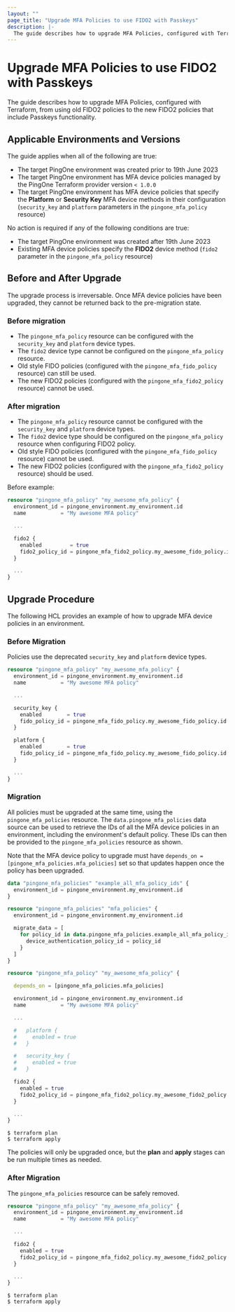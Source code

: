 ```yaml
---
layout: ""
page_title: "Upgrade MFA Policies to use FIDO2 with Passkeys"
description: |-
  The guide describes how to upgrade MFA Policies, configured with Terraform, from using old FIDO2 policies to the new FIDO2 policies that include Passkeys functionality.
---
```


# Upgrade MFA Policies to use FIDO2 with Passkeys

The guide describes how to upgrade MFA Policies, configured with Terraform, from using old FIDO2 policies to the new FIDO2 policies that include Passkeys functionality.

## Applicable Environments and Versions

The guide applies when all of the following are true:
* The target PingOne environment was created prior to 19th June 2023
* The target PingOne environment has MFA device policies managed by the PingOne Terraform provider version `< 1.0.0`
* The target PingOne environment has MFA device policies that specify the **Platform** or **Security Key** MFA device methods in their configuration (`security_key` and `platform` parameters in the `pingone_mfa_policy` resource)

No action is required if any of the following conditions are true:
* The target PingOne environment was created after 19th June 2023
* Existing MFA device policies specify the **FIDO2** device method (`fido2` parameter in the `pingone_mfa_policy` resource)

## Before and After Upgrade

The upgrade process is irreversable.  Once MFA device policies have been upgraded, they cannot be returned back to the pre-migration state.

### Before migration
* The `pingone_mfa_policy` resource can be configured with the `security_key` and `platform` device types.
* The `fido2` device type cannot be configured on the `pingone_mfa_policy` resource.
* Old style FIDO policies (configured with the `pingone_mfa_fido_policy` resource) can still be used.
* The new FIDO2 policies (configured with the `pingone_mfa_fido2_policy` resource) cannot be used.

### After migration
* The `pingone_mfa_policy` resource cannot be configured with the `security_key` and `platform` device types.
* The `fido2` device type should be configured on the `pingone_mfa_policy` resource when configuring FIDO2 policy.
* Old style FIDO policies (configured with the `pingone_mfa_fido_policy` resource) cannot be used.
* The new FIDO2 policies (configured with the `pingone_mfa_fido2_policy` resource) should be used.

Before example:
```terraform
resource "pingone_mfa_policy" "my_awesome_mfa_policy" {
  environment_id = pingone_environment.my_environment.id
  name           = "My awesome MFA policy"

  ...

  fido2 {
    enabled         = true
    fido2_policy_id = pingone_mfa_fido2_policy.my_awesome_fido_policy.id
  }

  ...
}
```

## Upgrade Procedure

The following HCL provides an example of how to upgrade MFA device policies in an environment.

### Before Migration

Policies use the deprecated `security_key` and `platform` device types.

```terraform
resource "pingone_mfa_policy" "my_awesome_mfa_policy" {
  environment_id = pingone_environment.my_environment.id
  name           = "My awesome MFA policy"

  ...

  security_key {
    enabled        = true
    fido_policy_id = pingone_mfa_fido_policy.my_awesome_fido_policy.id
  }

  platform {
    enabled        = true
    fido_policy_id = pingone_mfa_fido_policy.my_awesome_fido_policy.id
  }

  ...
}
```

### Migration

All policies must be upgraded at the same time, using the `pingone_mfa_policies` resource.  The `data.pingone_mfa_policies` data source can be used to retrieve the IDs of all the MFA device policies in an environment, including the environment's default policy.  These IDs can then be provided to the `pingone_mfa_policies` resource as shown.

Note that the MFA device policy to upgrade must have `depends_on = [pingone_mfa_policies.mfa_policies]` set so that updates happen once the policy has been upgraded.

```terraform
data "pingone_mfa_policies" "example_all_mfa_policy_ids" {
  environment_id = pingone_environment.my_environment.id
}

resource "pingone_mfa_policies" "mfa_policies" {
  environment_id = pingone_environment.my_environment.id

  migrate_data = [
    for policy_id in data.pingone_mfa_policies.example_all_mfa_policy_ids.ids : {
      device_authentication_policy_id = policy_id
    }
  ]
}

resource "pingone_mfa_policy" "my_awesome_mfa_policy" {

  depends_on = [pingone_mfa_policies.mfa_policies]

  environment_id = pingone_environment.my_environment.id
  name           = "My awesome MFA policy"

  ...

  #   platform {
  #     enabled = true
  #   }

  #   security_key {
  #     enabled = true
  #   }

  fido2 {
    enabled = true
    fido2_policy_id = pingone_mfa_fido2_policy.my_awesome_fido2_policy.id
  }

  ...
}
```

```shell
$ terraform plan
$ terraform apply
```

The policies will only be upgraded once, but the **plan** and **apply** stages can be run multiple times as needed.

### After Migration

The `pingone_mfa_policies` resource can be safely removed.

```terraform
resource "pingone_mfa_policy" "my_awesome_mfa_policy" {
  environment_id = pingone_environment.my_environment.id
  name           = "My awesome MFA policy"

  ...

  fido2 {
    enabled = true
    fido2_policy_id = pingone_mfa_fido2_policy.my_awesome_fido2_policy.id
  }

  ...
}
```

```shell
$ terraform plan
$ terraform apply
```
